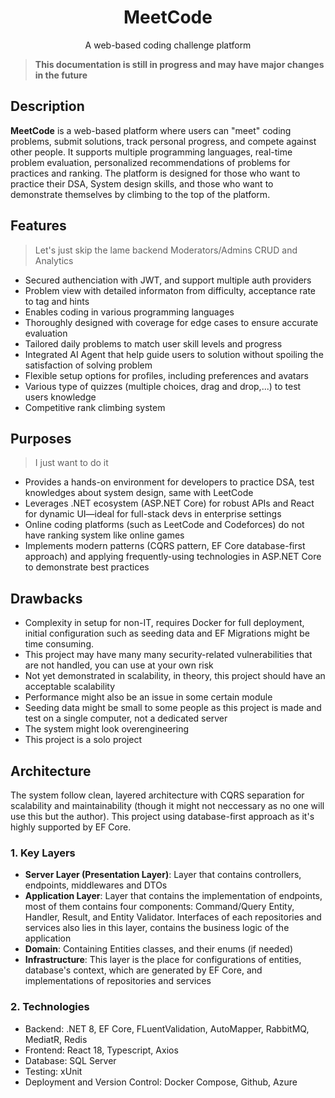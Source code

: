 <div align="center">

<h1>MeetCode</h1>
A web-based coding challenge platform

</div>

> **This documentation is still in progress and may have major changes in the future**

## Description
**MeetCode** is a web-based platform where users can "meet" coding problems, submit solutions, track personal progress, and compete against other people. It supports multiple programming languages, real-time problem evaluation, personalized recommendations of problems for practices and ranking. The platform is designed for those who want to practice their DSA, System design skills, and those who want to demonstrate themselves by climbing to the top of the platform.

## Features
> Let's just skip the lame backend Moderators/Admins CRUD and Analytics
+ Secured authenciation with JWT, and support multiple auth providers
+ Problem view with detailed informaton from difficulty, acceptance rate to tag and hints
+ Enables coding in various programming languages
+ Thoroughly designed with coverage for edge cases to ensure accurate evaluation
+ Tailored daily problems to match user skill levels and progress
+ Integrated AI Agent that help guide users to solution without spoiling the satisfaction of solving problem
+ Flexible setup options for profiles, including preferences and avatars
+ Various type of quizzes (multiple choices, drag and drop,...) to test users knowledge
+ Competitive rank climbing system

## Purposes
> I just want to do it
+ Provides a hands-on environment for developers to practice DSA, test knowledges about system design, same with LeetCode
+ Leverages .NET ecosystem (ASP.NET Core) for robust APIs and React for dynamic UI—ideal for full-stack devs in enterprise settings
+ Online coding platforms (such as LeetCode and Codeforces) do not have ranking system like online games
+ Implements modern patterns (CQRS pattern, EF Core database-first approach) and applying frequently-using technologies in ASP.NET Core to demonstrate best practices

## Drawbacks
+ Complexity in setup for non-IT, requires Docker for full deployment, initial configuration such as seeding data and EF Migrations might be time consuming.
+ This project may have many many security-related vulnerabilities that are not handled, you can use at your own risk
+ Not yet demonstrated in scalability, in theory, this project should have an acceptable scalability
+ Performance might also be an issue in some certain module
+ Seeding data might be small to some people as this project is made and test on a single computer, not a dedicated server
+ The system might look overengineering
+ This project is a solo project

## Architecture
The system follow clean, layered architecture with CQRS separation for scalability and maintainability (though it might not neccessary as no one will use this but the author). This project using database-first approach as it's highly supported by EF Core.
### 1. Key Layers
+ **Server Layer (Presentation Layer)**: Layer that contains controllers, endpoints, middlewares and DTOs
+ **Application Layer**: Layer that contains the implementation of endpoints, most of them contains four components: Command/Query Entity, Handler, Result, and Entity Validator. Interfaces of each repositories and services also lies in this layer, contains the business logic of the application
+ **Domain**: Containing Entities classes, and their enums (if needed)
+ **Infrastructure**: This layer is the place for configurations of entities, database's context, which are generated by EF Core, and implementations of repositories and services
### 2. Technologies
+ Backend: .NET 8, EF Core, FLuentValidation, AutoMapper, RabbitMQ, MediatR, Redis
+ Frontend: React 18, Typescript, Axios
+ Database: SQL Server
+ Testing: xUnit
+ Deployment and Version Control: Docker Compose, Github, Azure
 



